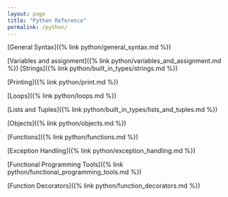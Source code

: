 ```yaml
---
layout: page
title: "Python Reference"
permalink: /python/
---
```


[comment]: <> (TODO: Look at https://docs.python.org/3/library/stdtypes.html for a comprehensive list of Python built in types you can use for organizing your notes.)
[comment]: <> (TODO: The above link is also a good starting point for what to add to notes for each type.)

[General Syntax]({% link python/general_syntax.md %})

[Variables and assignment]({% link python/variables_and_assignment.md %}) 
[Strings]({% link python/built_in_types/strings.md %})

[Printing]({% link python/print.md %})

[Loops]({% link python/loops.md %})

[Lists and Tuples]({% link python/built_in_types/lists_and_tuples.md %})

[Objects]({% link python/objects.md %})

[Functions]({% link python/functions.md %})

[Exception Handling]({% link python/exception_handling.md %})

[Functional Programming Tools]({% link python/functional_programming_tools.md %})

[Function Decorators]({% link python/function_decorators.md %})
